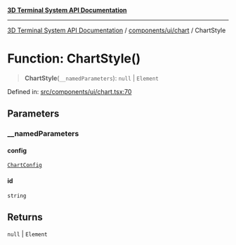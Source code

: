 [**3D Terminal System API Documentation**](../../../../README.md)

***

[3D Terminal System API Documentation](../../../../README.md) / [components/ui/chart](../README.md) / ChartStyle

# Function: ChartStyle()

> **ChartStyle**(`__namedParameters`): `null` \| `Element`

Defined in: [src/components/ui/chart.tsx:70](https://github.com/Dicommunitas/ThreeJS_Terminal_3D/blob/31531b560b5bf5acf587cf3f1c2c703355c09988/src/components/ui/chart.tsx#L70)

## Parameters

### \_\_namedParameters

#### config

[`ChartConfig`](../type-aliases/ChartConfig.md)

#### id

`string`

## Returns

`null` \| `Element`
